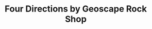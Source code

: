 ---
title: "Four Directions by Geoscape Rock Shop"
url: /ann-arbor/four-directions-by-geoscape-rock-shop/
shop: shop
---